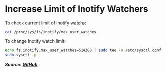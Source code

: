 # Increase Limit of Inotify Watchers

To check current limit of inotify watchs:

```bash
cat /proc/sys/fs/inotify/max_user_watches
```

To change Inotify watch limit:

```bash
echo fs.inotify.max_user_watches=524288 | sudo tee -a /etc/sysctl.conf
sudo sysctl -p
```

***Source: [GitHub](https://github.com/guard/listen/wiki/Increasing-the-amount-of-inotify-watchers#the-technical-details)***
